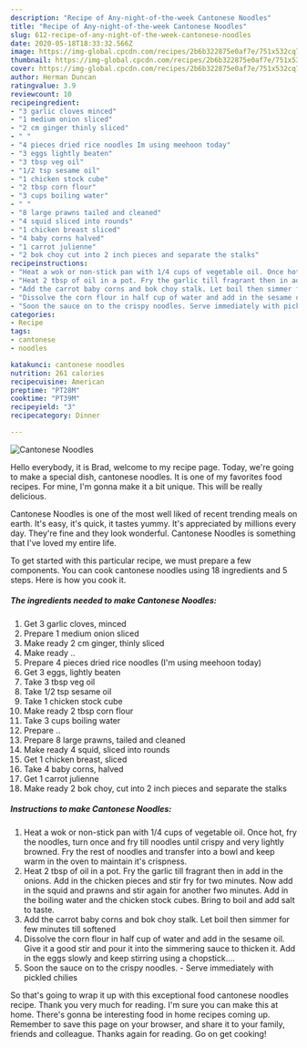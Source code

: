 ```yaml
---
description: "Recipe of Any-night-of-the-week Cantonese Noodles"
title: "Recipe of Any-night-of-the-week Cantonese Noodles"
slug: 612-recipe-of-any-night-of-the-week-cantonese-noodles
date: 2020-05-18T18:33:32.566Z
image: https://img-global.cpcdn.com/recipes/2b6b322875e0af7e/751x532cq70/cantonese-noodles-recipe-main-photo.jpg
thumbnail: https://img-global.cpcdn.com/recipes/2b6b322875e0af7e/751x532cq70/cantonese-noodles-recipe-main-photo.jpg
cover: https://img-global.cpcdn.com/recipes/2b6b322875e0af7e/751x532cq70/cantonese-noodles-recipe-main-photo.jpg
author: Herman Duncan
ratingvalue: 3.9
reviewcount: 10
recipeingredient:
- "3 garlic cloves minced"
- "1 medium onion sliced"
- "2 cm ginger thinly sliced"
- " "
- "4 pieces dried rice noodles Im using meehoon today"
- "3 eggs lightly beaten"
- "3 tbsp veg oil"
- "1/2 tsp sesame oil"
- "1 chicken stock cube"
- "2 tbsp corn flour"
- "3 cups boiling water"
- " "
- "8 large prawns tailed and cleaned"
- "4 squid sliced into rounds"
- "1 chicken breast sliced"
- "4 baby corns halved"
- "1 carrot julienne"
- "2 bok choy cut into 2 inch pieces and separate the stalks"
recipeinstructions:
- "Heat a wok or non-stick pan with 1/4 cups of vegetable oil. Once hot, fry the noodles, turn once and fry till noodles until crispy and very lightly browned. Fry the rest of noodles and transfer into a bowl and keep warm in the oven to maintain it&#39;s crispness."
- "Heat 2 tbsp of oil in a pot. Fry the garlic till fragrant then in add in the onions. Add in the chicken pieces and stir fry for two minutes. Now add in the squid and prawns and stir again for another fwo minutes. Add in the boiling water and the chicken stock cubes. Bring to boil and add salt to taste."
- "Add the carrot baby corns and bok choy stalk. Let boil then simmer for few minutes till softened"
- "Dissolve the corn flour in half cup of water and add in the sesame oil. Give it a good stir and pour it into the simmering sauce to thicken it. Add in the eggs slowly and keep stirring using a chopstick...."
- "Soon the sauce on to the crispy noodles. Serve immediately with pickled chilies"
categories:
- Recipe
tags:
- cantonese
- noodles

katakunci: cantonese noodles 
nutrition: 261 calories
recipecuisine: American
preptime: "PT28M"
cooktime: "PT39M"
recipeyield: "3"
recipecategory: Dinner

---
```



![Cantonese Noodles](https://img-global.cpcdn.com/recipes/2b6b322875e0af7e/751x532cq70/cantonese-noodles-recipe-main-photo.jpg)

Hello everybody, it is Brad, welcome to my recipe page. Today, we're going to make a special dish, cantonese noodles. It is one of my favorites food recipes. For mine, I'm gonna make it a bit unique. This will be really delicious.



Cantonese Noodles is one of the most well liked of recent trending meals on earth. It's easy, it's quick, it tastes yummy. It's appreciated by millions every day. They're fine and they look wonderful. Cantonese Noodles is something that I've loved my entire life.


To get started with this particular recipe, we must prepare a few components. You can cook cantonese noodles using 18 ingredients and 5 steps. Here is how you cook it.

<!--inarticleads1-->

##### The ingredients needed to make Cantonese Noodles:

1. Get 3 garlic cloves, minced
1. Prepare 1 medium onion sliced
1. Make ready 2 cm ginger, thinly sliced
1. Make ready  ..
1. Prepare 4 pieces dried rice noodles (I&#39;m using meehoon today)
1. Get 3 eggs, lightly beaten
1. Take 3 tbsp veg oil
1. Take 1/2 tsp sesame oil
1. Take 1 chicken stock cube
1. Make ready 2 tbsp corn flour
1. Take 3 cups boiling water
1. Prepare  ..
1. Prepare 8 large prawns, tailed and cleaned
1. Make ready 4 squid, sliced into rounds
1. Get 1 chicken breast, sliced
1. Take 4 baby corns, halved
1. Get 1 carrot julienne
1. Make ready 2 bok choy, cut into 2 inch pieces and separate the stalks




<!--inarticleads2-->

##### Instructions to make Cantonese Noodles:

1. Heat a wok or non-stick pan with 1/4 cups of vegetable oil. Once hot, fry the noodles, turn once and fry till noodles until crispy and very lightly browned. Fry the rest of noodles and transfer into a bowl and keep warm in the oven to maintain it&#39;s crispness.
1. Heat 2 tbsp of oil in a pot. Fry the garlic till fragrant then in add in the onions. Add in the chicken pieces and stir fry for two minutes. Now add in the squid and prawns and stir again for another fwo minutes. Add in the boiling water and the chicken stock cubes. Bring to boil and add salt to taste.
1. Add the carrot baby corns and bok choy stalk. Let boil then simmer for few minutes till softened
1. Dissolve the corn flour in half cup of water and add in the sesame oil. Give it a good stir and pour it into the simmering sauce to thicken it. Add in the eggs slowly and keep stirring using a chopstick....
1. Soon the sauce on to the crispy noodles. - Serve immediately with pickled chilies




So that's going to wrap it up with this exceptional food cantonese noodles recipe. Thank you very much for reading. I'm sure you can make this at home. There's gonna be interesting food in home recipes coming up. Remember to save this page on your browser, and share it to your family, friends and colleague. Thanks again for reading. Go on get cooking!
